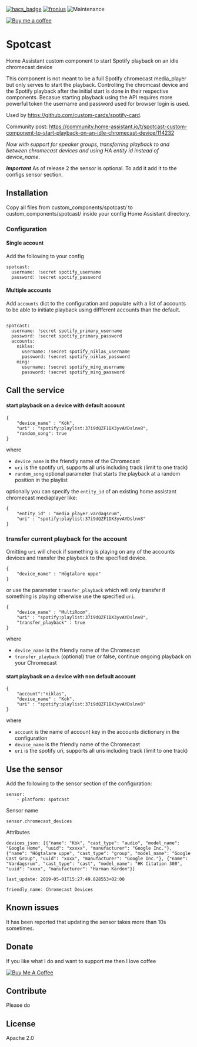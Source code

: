 [![hacs_badge](https://img.shields.io/badge/HACS-Default-orange.svg)](https://github.com/custom-components/hacs) [![fronius](https://img.shields.io/github/release/fondberg/spotcast.svg?1)](https://github.com/fondberg/spotcast) ![Maintenance](https://img.shields.io/maintenance/yes/2019.svg)

[![Buy me a coffee](https://img.shields.io/static/v1.svg?label=Buy%20me%20a%20coffee&message=🥨&color=black&logo=buy%20me%20a%20coffee&logoColor=white&labelColor=6f4e37)](https://www.buymeacoffee.com/fondberg)

# Spotcast 
Home Assistant custom component to start Spotify playback on an idle chromecast device

This component is not meant to be a full Spotify chromecast media_player but only serves to start the playback. Controlling the chromcast device and the Spotify playback after the initial start is done in their respective components.
Becasue starting playback using the API requires more powerful token the username and password used for browser login is used.

Used by https://github.com/custom-cards/spotify-card.

Community post: https://community.home-assistant.io/t/spotcast-custom-component-to-start-playback-on-an-idle-chromecast-device/114232

_Now with support for speaker groups, transferring playback to and between chromecast devices and using HA entity id instead of device_name_. 

***Important***
As of release 2 the sensor is optional. To add it add it to the configs sensor section. 

## Installation

Copy all files from custom_components/spotcast/ to custom_components/spotcast/ inside your config Home Assistant directory.

### Configuration
#### Single account
Add the following to your config
```
spotcast:
  username: !secret spotify_username
  password: !secret spotify_password
```
#### Multiple accounts
Add `accounts` dict to the configuration and populate with a list of accounts to 
be able to initiate playback using diffferent accounts than the default.
```

spotcast:
  username: !secret spotify_primary_username
  password: !secret spotify_primary_password
  accounts:
    niklas:
      username: !secret spotify_niklas_username
      password: !secret spotify_niklas_password
    ming:
      username: !secret spotify_ming_username
      password: !secret spotify_ming_password
```

## Call the service

#### start playback on a device with default account
```
{
	"device_name" : "Kök",
	"uri" : "spotify:playlist:37i9dQZF1DX3yvAYDslnv8",
	"random_song": true
}
```
where 
 - `device_name` is the friendly name of the Chromecast
 - `uri` is the spotify uri, supports all uris including track (limit to one track)
 - `random_song` optional parameter that starts the playback at a random position in the playlist

optionally you can specify the `entity_id` of an existing home assistant chromecast mediaplayer like:
```
{
	"entity_id" : "media_player.vardagsrum",
	"uri" : "spotify:playlist:37i9dQZF1DX3yvAYDslnv8"
}
```

### transfer current playback for the account
Omitting `uri` will check if something is playing on any of the accounts devices and transfer the playback to the specified device.
```
{
	"device_name" : "Högtalare uppe"
}
```
or use the parameter `transfer_playback` which will only transfer if something is playing otherwise use the specified `uri`.
```
{
	"device_name" : "MultiRoom",
	"uri" : "spotify:playlist:37i9dQZF1DX3yvAYDslnv8",
	"transfer_playback" : true
}
```
where 
 - `device_name` is the friendly name of the Chromecast
 - `transfer_playback` (optional) true or false, continue ongoing playback on your Chromecast


#### start playback on a device with non default account
```
{
    "account":"niklas",
	"device_name" : "Kök",
	"uri" : "spotify:playlist:37i9dQZF1DX3yvAYDslnv8"
}
```
where 
 - `account` is the name of account key in the accounts dictionary in the configuration
 - `device_name` is the friendly name of the Chromecast
 - `uri` is the spotify uri, supports all uris including track (limit to one track)

## Use the sensor
Add the following to the sensor section of the configuration:
```
sensor: 
    - platform: spotcast
```

Sensor name
```
sensor.chromecast_devices
```
Attributes
```
devices_json: [{"name": "Kök", "cast_type": "audio", "model_name": "Google Home", "uuid": "xxxxx", "manufacturer": "Google Inc."}, {"name": "Högtalare uppe", "cast_type": "group", "model_name": "Google Cast Group", "uuid": "xxxx", "manufacturer": "Google Inc."}, {"name": "Vardagsrum", "cast_type": "cast", "model_name": "HK Citation 300", "uuid": "xxxx", "manufacturer": "Harman Kardon"}]

last_update: 2019-05-01T15:27:49.828553+02:00

friendly_name: Chromecast Devices
```


 
 ## Known issues
 It has been reported that updating the sensor takes more than 10s sometimes. 
 
 ## Donate
 If you like what I do and want to support me then I love coffee

<a href="https://www.buymeacoffee.com/fondberg" target="_blank"><img src="https://www.buymeacoffee.com/assets/img/custom_images/orange_img.png" alt="Buy Me A Coffee" style="height: auto !important;width: auto !important;" ></a>

 ## Contribute
 Please do
 
 ## License
 Apache 2.0
